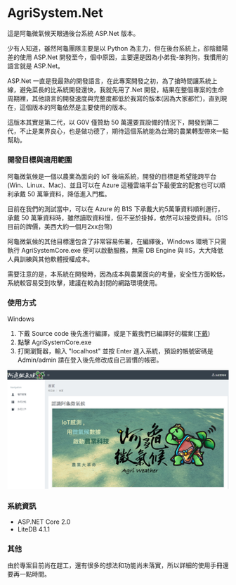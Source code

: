 # AgriSystem.Net

這是阿龜微氣候天眼通後台系統 ASP.Net 版本。

少有人知道，雖然阿龜團隊主要是以 Python 為主力，但在後台系統上，卻陰錯陽差的使用 ASP.Net 開發至今，個中原因，主要還是因為小弟我-笨狗狗，我慣用的語言就是 ASP.Net。

ASP.Net 一直是我最熟的開發語言，在此專案開發之初，為了搶時間讓系統上線，避免菜長的比系統開發還快，我就先用了.Net 開發，結果在整個專案的生命周期裡，其他語言的開發速度與完整度都低於我寫的版本(因為大家都忙)，直到現在，這個版本的阿龜依然是主要使用的版本。

這版本其實是第二代，以 G0V 僅贊助 50 萬還要買設備的情況下，開發到第二代，不止是業界良心，也是做功德了，期待這個系統能為台灣的農業轉型帶來一點幫助。

### 開發目標與適用範圍

阿龜微氣候是一個以農業為面向的 IoT 後端系統，開發的目標是希望能跨平台(Win、Linux、Mac)、並且可以在 Azure 這種雲端平台下最便宜的配套也可以順利承戴 50 萬筆資料，降低進入門檻。

目前在我們的測試當中，可以在 Azure 的 B1S 下承戴大約5萬筆資料順利運行，承戴 50 萬筆資料時，雖然讀取資料慢，但不至於掛掉，依然可以接受資料。(B1S目前的牌價，美西大約一個月2xx台幣)

阿龜微氣候的其他目標還包含了非常容易佈署，在編繹後，Windows 環境下只需執行 AgriSystemCore.exe 便可以啟動服務，無需 DB Engine 與 IIS，大大降低人員訓練與其他軟體授權成本。

需要注意的是，本系統在開發時，因為成本與農業面向的考量，安全性方面較低，系統較容易受到攻擊，建議在較為封閉的網路環境使用。

### 使用方式

Windows

1. 下戴 Source code 後先進行編譯，或是下戴我們已編譯好的檔案([下戴](https://github.com/Agriweather/agriSystem.Net/blob/master/MDItem/AgriSystemCore.zip))
2. 點擊 AgriSystemCore.exe
3. 打開瀏覽器，輸入 "localhost" 並按 Enter 進入系統，預設的帳號密碼是 Admin/admin 請在登入後先修改成自己習慣的帳密。

![image](https://github.com/Agriweather/agriSystem.Net/blob/master/MDItem/md1.png)

### 系統資訊

<ul>
<li>ASP.NET Core 2.0</li>
<li>LiteDB 4.1.1</li>
</ul>

### 其他

由於專案目前尚在趕工，還有很多的想法和功能尚未落實，所以詳細的使用手冊還要再一點時間。
